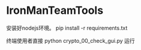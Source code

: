 # IronManTeamTools

安装好nodejs环境。
pip install -r requirements.txt

终端使用者直接 python crypto_00_check_gui.py 运行